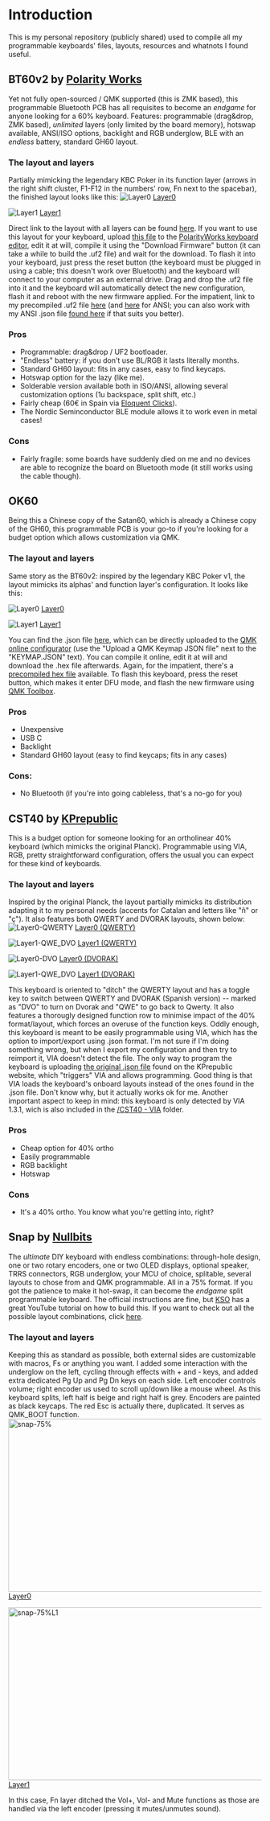 # Introduction
This is my personal repository (publicly shared) used to compile all my programmable keyboards' files, layouts, resources and whatnots I found useful.

## BT60v2 by [Polarity Works](https://www.polarityworks.com/btckp)
Yet not fully open-sourced / QMK supported (this is ZMK based), this programmable Bluetooth PCB has all requisites to become an _endgame_ for anyone looking for a 60% keyboard.
Features: programmable (drag&drop, ZMK based), _unlimited_ layers (only limited by the board memory), hotswap available, ANSI/ISO options, backlight and RGB underglow, BLE with an _endless_ battery, standard GH60 layout.

### The layout and layers
Partially mimicking the legendary KBC Poker in its function layer (arrows in the right shift cluster, F1-F12 in the numbers' row, Fn next to the spacebar), the finished layout looks like this:
![Layer0](https://github.com/arnaudalmau/keyboards/assets/141138848/9a160e87-cea0-458c-9dfd-5b4229db1a56)
[Layer0](http://www.keyboard-layout-editor.com/##@@_a:6%3B&=Esc&_a:4%3B&=!%0A1%0A%0A%7C&=%22%0A2%0A%0A%2F@&=%C2%B7%0A3%0A%0A%23&=$%0A4%0A%0A~&=%25%0A5&=%2F&%0A6%0A%0A%C2%AC&=%2F%2F%0A7&=(%0A8&=)%0A9&=%2F=%0A0&=%3F%0A'&=%C2%BF%0A%C2%A1&_a:7&w:2%3B&=Backspace%3B&@_a:6&w:1.5%3B&=Tab&_a:4%3B&=Q&=W&=E&=R&=T&=Y&=U&=I&=O&=P&=%5E%0A%60%0A%0A%5B&=*%0A+%0A%0A%5D&_x:0.25&a:7&w:1.25&h:2&w2:1.5&h2:1&x2:-0.25%3B&=Enter%3B&@_a:6&w:1.75%3B&=Caps%20Lock&_a:4%3B&=A&=S&=D&=F&=G&=H&=J&=K&=L&=%C3%91&=%C2%A8%0A%C2%B4%0A%0A%7B&=%C3%87%0A%0A%0A%7D%3B&@_a:6&w:1.25%3B&=Shift&_a:4%3B&=%3C%0A%3E&=Z&=X&=C&=V&=B&=N&=M&=%2F%3B%0A,&=%2F:%0A.&=%2F_%0A-&_a:7&w:2.75%3B&=%E2%86%91%3B&@_w:1.25%3B&=Ctrl&_w:1.25%3B&=Win&_w:1.25%3B&=Alt&_w:6.25%3B&=&_w:1.25%3B&=Fn&_w:1.25%3B&=%E2%86%90&_w:1.25%3B&=%E2%86%93&_w:1.25%3B&=%E2%86%92)

![Layer1](https://github.com/arnaudalmau/keyboards/assets/141138848/8ca937c8-5d24-462d-88b5-531a831725d0)
[Layer1](http://www.keyboard-layout-editor.com/##@@=%C2%AA%0A%C2%BA%0A%0A%5C&_a:7%3B&=F1&=F2&=F3&=F4&=F5&=F6&=F7&=F8&=F9&=F10&=F11&=F12&_w:2%3B&=Backspace%3B&@_w:1.5%3B&=RGB%20Toggle&=&=&=&=&=&=&=&=&=&=&=Home&=Media%20Prev.&_x:0.25&w:1.25&h:2&w2:1.5&h2:1&x2:-0.25%3B&=Media%20Play%20Pause%3B&@_w:1.75%3B&=Bootloader&=RGB%20HUE+&=RGB%20SAT+&=RGB%20BRI+&=&=BT%20Clear&=BT%20Clear&=&=&=&=&=End&=Media%20Next%3B&@_w:1.25%3B&=Shift&=BT%20Prof.%203&=RGB%20HUE-&=RGB%20SAT-&=RGB%20BRI-&_f:4%3B&=Media%20Mute&_f:3%3B&=Vol+&=Vol-&=&=Pg%20Up&=Pg%20Dn&=Del&_w:2.75%3B&=Next%20light%20mode%3B&@_w:1.25%3B&=Bluetooth%20Profile%201&_w:1.25%3B&=Bluetooth%20Profile%202&_w:1.25%3B&=Alt&_w:6.25%3B&=Blacklight%20on%2F%2Foff&_w:1.25%3B&=&_w:1.25%3B&=%E2%86%90&_w:1.25%3B&=Prev%20light%20mode&_w:1.25%3B&=%E2%86%92)

Direct link to the layout with all layers can be found [here](http://www.keyboard-layout-editor.com/##@@_a:0%3B&=Esc%0A%0A%0A%0A%C2%BA&=!%0A1%0A%0A%7C%0AF1&=%22%0A2%0A%0A%2F@%0AF2&=%C2%B7%0A3%0A%0A%23%0AF3&=$%0A4%0A%0A~%0AF4&=%25%0A5%0A%0A%0AF5&=%2F&%0A6%0A%0A%C2%AC%0AF6&=%2F%2F%0A7%0A%0A%0AF7&=(%0A8%0A%0A%0AF8&=)%0A9%0A%0A%0AF9&=%2F=%0A0%0A%0A%0AF10&=%3F%0A'%0A%0A%0AF11&=%C2%BF%0A%C2%A1%0A%0A%0AF12&_a:4&w:2%3B&=Backspace%3B&@_w:1.5%3B&=Tab&=Q&=W&=E&=R&=T&=Y&=U&=I&=O&=P&_a:0%3B&=%5E%0A%60%0A%0A%5B%0AInicio&=*%0A+%0A%0A%5D%0APrev&_x:0.25&a:4&w:1.25&h:2&w2:1.5&h2:1&x2:-0.25%3B&=Enter%0A%0A%0A%0APlay%2F%2FPause%3B&@_w:1.75%3B&=Caps%20Lock&=A&=S&=D&=F&=G&=H&=J&=K&=L&=%C3%91&_a:0%3B&=%C2%A8%0A%C2%B4%0A%0A%7B%0AFin&=%C3%87%0A%0A%0A%7D%0ANext%3B&@_a:4&w:1.25%3B&=Shift&=%3C%0A%3E&=Z&=X&=C&_a:0%3B&=V%0A%0A%0A%0AVol%20X%2F%2F%E2%9C%93&=B%0A%0A%0A%0AVol%20+&=N%0A%0A%0A%0AVol%20-&_a:4%3B&=M&_a:0%3B&=%2F%3B%0A,%0A%0A%0AReP%C3%A1g&=%2F:%0A.%0A%0A%0AAvP%C3%A1g&=%2F_%0A-%0A%0A%0ADel&_a:7&w:2.75%3B&=%E2%86%91%0A%0A%0A%0ANext%20light%20mode%3B&@_a:4&w:1.25%3B&=Ctrl&_w:1.25%3B&=Win&_w:1.25%3B&=Alt&_a:3&w:6.25%3B&=%0A%0A%0A%0A%0ALights%20on%2F%2Foff&_a:4&w:1.25%3B&=Fn&_a:7&w:1.25%3B&=%E2%86%90&_w:1.25%3B&=%E2%86%93%0A%0A%0A%0APrev%20light&_w:1.25%3B&=%E2%86%92).
If you want to use this layout for your keyboard, upload [this file](https://github.com/arnaudalmau/keyboards/blob/main/BT60v2%20-%20ZMK/ISO/bt60v2_iso_v1.8.json) to the [PolarityWorks keyboard editor](https://www.polarityworks.com/editor/index.html), edit it at will, compile it using the "Download Firmware" button (it can take a while to build the .uf2 file) and wait for the download.
To flash it into your keyboard, just press the reset button (the keyboard must be plugged in using a cable; this doesn't work over Bluetooth) and the keyboard will connect to your computer as an external drive. Drag and drop the .uf2 file into it and the keyboard will automatically detect the new configuration, flash it and reboot with the new firmware applied.
For the impatient, link to my precompiled .uf2 file [here](https://github.com/arnaudalmau/keyboards/blob/main/BT60v2%20-%20ZMK/ISO/keymap.uf2) (and [here](https://github.com/arnaudalmau/keyboards/blob/main/BT60v2%20-%20ZMK/ANSI/keymap.uf2) for ANSI; you can also work with my ANSI .json file [found here](https://github.com/arnaudalmau/keyboards/blob/main/BT60v2%20-%20ZMK/ANSI/bt60v2_ansi_v1.5.json) if that suits you better).

### Pros
- Programmable: drag&drop / UF2 bootloader.
- "Endless" battery: if you don't use BL/RGB it lasts literally months.
- Standard GH60 layout: fits in any cases, easy to find keycaps.
- Hotswap option for the lazy (like me).
- Solderable version available both in ISO/ANSI, allowing several customization options (1u backspace, split shift, etc.)
- Fairly cheap (60€ in Spain via [Eloquent Clicks](https://eloquentclicks.com/products/polarity-works-bt60-v2-wireless-pcb)).
- The Nordic Seminconductor BLE module allows it to work even in metal cases!

### Cons
- Fairly fragile: some boards have suddenly died on me and no devices are able to recognize the board on Bluetooth mode (it still works using the cable though).

## OK60
Being this a Chinese copy of the Satan60, which is already a Chinese copy of the GH60, this programmable PCB is your go-to if you're looking for a budget option which allows customization via QMK.

### The layout and layers
Same story as the BT60v2: inspired by the legendary KBC Poker v1, the layout mimicks its alphas' and function layer's configuration. It looks like this:

![Layer0](https://github.com/arnaudalmau/keyboards/assets/141138848/9a160e87-cea0-458c-9dfd-5b4229db1a56)
[Layer0](http://www.keyboard-layout-editor.com/##@@_a:6%3B&=Esc&_a:4%3B&=!%0A1%0A%0A%7C&=%22%0A2%0A%0A%2F@&=%C2%B7%0A3%0A%0A%23&=$%0A4%0A%0A~&=%25%0A5&=%2F&%0A6%0A%0A%C2%AC&=%2F%2F%0A7&=(%0A8&=)%0A9&=%2F=%0A0&=%3F%0A'&=%C2%BF%0A%C2%A1&_a:7&w:2%3B&=Backspace%3B&@_a:6&w:1.5%3B&=Tab&_a:4%3B&=Q&=W&=E&=R&=T&=Y&=U&=I&=O&=P&=%5E%0A%60%0A%0A%5B&=*%0A+%0A%0A%5D&_x:0.25&a:7&w:1.25&h:2&w2:1.5&h2:1&x2:-0.25%3B&=Enter%3B&@_a:6&w:1.75%3B&=Caps%20Lock&_a:4%3B&=A&=S&=D&=F&=G&=H&=J&=K&=L&=%C3%91&=%C2%A8%0A%C2%B4%0A%0A%7B&=%C3%87%0A%0A%0A%7D%3B&@_a:6&w:1.25%3B&=Shift&_a:4%3B&=%3C%0A%3E&=Z&=X&=C&=V&=B&=N&=M&=%2F%3B%0A,&=%2F:%0A.&=%2F_%0A-&_a:7&w:2.75%3B&=%E2%86%91%3B&@_w:1.25%3B&=Ctrl&_w:1.25%3B&=Win&_w:1.25%3B&=Alt&_w:6.25%3B&=&_w:1.25%3B&=Fn&_w:1.25%3B&=%E2%86%90&_w:1.25%3B&=%E2%86%93&_w:1.25%3B&=%E2%86%92)

![Layer1](https://github.com/arnaudalmau/keyboards/assets/141138848/7af2483e-699b-440d-aa58-7b75eee3f639)
[Layer1](http://www.keyboard-layout-editor.com/##@@=%C2%AA%0A%C2%BA%0A%0A%5C&_a:7%3B&=F1&=F2&=F3&=F4&=F5&=F6&=F7&=F8&=F9&=F10&=F11&=F12&_w:2%3B&=Backspace%3B&@_w:1.5%3B&=&=&=&=&=&=&=&=&=&=&=&=Home&=Media%20Prev.&_x:0.25&w:1.25&h:2&w2:1.5&h2:1&x2:-0.25%3B&=Media%20Play%20Pause%3B&@_w:1.75%3B&=Caps%20Lock&=&=&=&=&=&=&=&=&=&=&=End&=Media%20Next%3B&@_w:1.25%3B&=Shift&=&=&=&=&_f:4%3B&=Media%20Mute&_f:3%3B&=Vol+&=Vol-&=&=Pg%20Up&=Pg%20Dn&=Del&_w:2.75%3B&=Next%20light%20mode%3B&@_w:1.25%3B&=Ctrl&_w:1.25%3B&=Win&_w:1.25%3B&=Alt&_w:6.25%3B&=Blacklight%20on%2F%2Foff&_w:1.25%3B&=&_w:1.25%3B&=%E2%86%90&_w:1.25%3B&=Prev%20light%20mode&_w:1.25%3B&=%E2%86%92)

You can find the .json file [here](https://github.com/arnaudalmau/keyboards/blob/main/OK60%20-%20QMK/gh60_qmk_v4.json), which can be directly uploaded to the [QMK online configurator](https://config.qmk.fm/#/) (use the "Upload a QMK Keymap JSON file" next to the "KEYMAP.JSON" text). You can compile it online, edit it at will and download the .hex file afterwards. Again, for the impatient, there's a [precompiled hex file](https://github.com/arnaudalmau/keyboards/blob/main/OK60%20-%20QMK/gh60_satan_gh60_qmk_v4.hex) available. To flash this keyboard, press the reset button, which makes it enter DFU mode, and flash the new firmware using [QMK Toolbox](https://github.com/qmk/qmk_toolbox/releases).

### Pros
- Unexpensive
- USB C
- Backlight
- Standard GH60 layout (easy to find keycaps; fits in any cases)

### Cons:
- No Bluetooth (if you're into going cableless, that's a no-go for you)

## CST40 by [KPrepublic](https://kprepublic.com/products/cstc40-40-rgb-40-hot-swappable-mechanical-keyboard-pcb-programmed-qmk-via-vial-firmware-rgb-switch-underglow-type-c-planck)
This is a budget option for someone looking for an ortholinear 40% keyboard (which mimicks the original Planck). Programmable using VIA, RGB, pretty straightforward configuration, offers the usual you can expect for these kind of keyboards.

### The layout and layers
Inspired by the original Planck, the layout partially mimicks its distribution adapting it to my personal needs (accents for Catalan and letters like "ñ" or "ç"). It also features both QWERTY and DVORAK layouts, shown below:
![Layer0-QWERTY](https://github.com/arnaudalmau/keyboards/assets/141138848/ab84d864-f158-4372-a917-18975d62796a)
[Layer0 (QWERTY)](http://www.keyboard-layout-editor.com/##@@_a:7%3B&=Esc&=Q&=W&=E&=R&=T&=Y&=U&=I&=O&=P&=Back%20Space%3B&@=Tab&=A&=S&=D&=F&=G&=H&=J&=K&=L&=%C3%91&=Enter%3B&@=Shift&=Z&=X&=C&=V&=B&=N&=M&_a:4%3B&=%2F%3B%0A,&=%2F:%0A.&=%2F_%0A-&_a:7%3B&=%C3%87%3B&@=Ctrl&=Win&=Alt&=DVO&_a:4%3B&=%5E%0A%60%0A%0A%5B&_a:7&w:2%3B&=&_a:4%3B&=%C2%A8%0A%C2%B4%0A%0A%7B&_a:7%3B&=Fn&=&=&=)

![Layer1-QWE_DVO](https://github.com/arnaudalmau/keyboards/assets/141138848/b947a877-ca56-413e-9e0a-b1aa3ca63a6d)
[Layer1 (QWERTY)](http://www.keyboard-layout-editor.com/##@@=%C2%AA%0A%C2%BA%0A%0A%5C&_a:7%3B&=F1&=F2&=F3&=F10&=F11&=F12&=&=1&=2&=3&=Del%3B&@=&=F4&=F5&=F6&=&=&=&=&=4&=5&=6&=%3B&@=&=F7&=F8&=F9&=Next%20RGB&=RGB%20Hue+&=RGB%20Hue-&=Prev.%20RGB&=7&=8&=9&=0%3B&@=%2F&larr%2F%3B&=%2F&uarr%2F%3B&=%2F&darr%2F%3B&=%2F&rarr%2F%3B&=&_w:2%3B&=RGB%20Toggle&=&=&=Media%20Prev.&=Media%20Play%20Pause&=Media%20Next)

![Layer0-DVO](https://github.com/arnaudalmau/keyboards/assets/141138848/eab9f90b-1fe2-408f-b3b2-cd46421520a2)
[Layer0 (DVORAK)](http://www.keyboard-layout-editor.com/##@@_a:7%3B&=Esc&_a:4%3B&=%2F:%0A.&=%2F%3B%0A,&_a:7%3B&=%C3%91&=P&=Y&=F&=G&=C&=H&=L&=Back%20Space%3B&@=Tab&=A&=O&=E&=U&=I&=D&=R&=T&=N&=S&=Enter%3B&@=Shift&_a:4%3B&=%2F_%0A-&_a:7%3B&=Q&=J&=K&=X&=B&=M&=W&=V&=Z&=%C3%87%3B&@=Ctrl&=Win&=Alt&=QWE&_a:4%3B&=%5E%0A%60%0A%0A%5B&_a:7&w:2%3B&=&_a:4%3B&=%C2%A8%0A%C2%B4%0A%0A%7B&_a:7%3B&=Fn&=&=&=)

![Layer1-QWE_DVO](https://github.com/arnaudalmau/keyboards/assets/141138848/b947a877-ca56-413e-9e0a-b1aa3ca63a6d)
[Layer1 (DVORAK)](http://www.keyboard-layout-editor.com/##@@=%C2%AA%0A%C2%BA%0A%0A%5C&_a:7%3B&=F1&=F2&=F3&=F10&=F11&=F12&=&=1&=2&=3&=Del%3B&@=&=F4&=F5&=F6&=&=&=&=&=4&=5&=6&=%3B&@=&=F7&=F8&=F9&=Next%20RGB&=RGB%20Hue+&=RGB%20Hue-&=Prev.%20RGB&=7&=8&=9&=0%3B&@=%2F&larr%2F%3B&=%2F&uarr%2F%3B&=%2F&darr%2F%3B&=%2F&rarr%2F%3B&=&_w:2%3B&=RGB%20Toggle&=&=&=Media%20Prev.&=Media%20Play%20Pause&=Media%20Next)

This keyboard is oriented to "ditch" the QWERTY layout and has a toggle key to switch between QWERTY and DVORAK (Spanish version) -- marked as "DVO" to turn on Dvorak and "QWE" to go back to Qwerty. It also features a thorougly designed function row to minimise impact of the 40% format/layout, which forces an overuse of the function keys.
Oddly enough, this keyboard is meant to be easily programmable using VIA, which has the option to import/export using .json format. I'm not sure if I'm doing something wrong, but when I export my configuration and then try to reimport it, VIA doesn't detect the file. The only way to program the keyboard is uploading [the original .json file](https://github.com/arnaudalmau/keyboards/blob/main/CST40%20-%20VIA/CSTC40-via.json) found on the KPrepublic website, which "triggers" VIA and allows programming. Good thing is that VIA loads the keyboard's onboard layouts instead of the ones found in the .json file. Don't know why, but it actually works ok for me. Another important aspect to keep in mind: this keyboard is only detected by VIA 1.3.1, wich is also included in the [/CST40 - VIA](https://github.com/arnaudalmau/keyboards/tree/main/CST40%20-%20VIA) folder.

### Pros
- Cheap option for 40% ortho
- Easily programmable
- RGB backlight
- Hotswap 

### Cons
- It's a 40% ortho. You know what you're getting into, right?

## Snap by [Nullbits](https://nullbits.co/snap/)
The _ultimate_ DIY keyboard with endless combinations: through-hole design, one or two rotary encoders, one or two OLED displays, optional speaker, TRRS connectors, RGB underglow, your MCU of choice, splitable, several layouts to chose from and QMK programmable. All in a 75% format. If you got the patience to make it hot-swap, it can become the _endgame_ split programmable keyboard. The official instructions are fine, but [KSO](https://www.youtube.com/watch?v=zd0gaJw4Wnw) has a great YouTube tutorial on how to build this. If you want to check out all the possible layout combinations, click [here](https://www.keyboard-layout-editor.com/#/gists/bd48e2fe5b0f571c0034f27cb328d2d7).

### The layout and layers
Keeping this as standard as possible, both external sides are customizable with macros, Fs or anything you want. I added some interaction with the underglow on the left, cycling through effects with + and - keys, and added extra dedicated Pg Up and Pg Dn keys on each side. Left encoder controls volume; right encoder us used to scroll up/down like a mouse wheel. As this keyboard splits, left half is beige and right half is grey. Encoders are painted as black keycaps. The red Esc is actually there, duplicated. It serves as QMK_BOOT function.
<img width="938" height="344" alt="snap-75%" src="https://github.com/user-attachments/assets/34f00d9c-9b50-49f1-88e2-0a482253ebd5" /> [Layer0](https://www.keyboard-layout-editor.com/##@_name=SNAP%2075%25&author=Jay%20Greco%20%2F%2F%20nullbits%20%2F%2F%20adapted%20by%20Arnau%20Dalmau&notes=Pro%20Micro%2F%2FBit-C%2F%2Fnice!nano%20MCU-compatible%0ADual%20rotary%20encoders%0ADual%20OLED%20displays%0ASplit%20space%20+%20split%20backspace%20options%0AISO%20enter%20+%20left%20shift%20options%0ASpeaker%20support%0ARGB%20underglow%0ATRRS%20connection%20+%20serial%20expansion%20port%0A%2F_Almost%2F_%20compatible%20with%20104-keysets%20(1.25%20right%20mods%20+%202.75%20right%20shift)%20--%3E%20only%202.25U%2F%2F2%2F%2F75U%20spacebars%20required.%3B&@_g:true&a:7%3B&=&_c=%23b56775&g:false&a:6%3B&=Esc&_c=%23e5e4df&a:7%3B&=F1&=F2&=F3&=F4&=F5&=F6&_c=%23a8a8a1%3B&=F7&=F8&=F9&=F10&=F11&=F12&_fa@:7%3B%3B&=%E2%97%87&_f:3%3B&=X&_c=%23cccccc&g:true%3B&=%3B&@_c=%232e2e2e&t=%23ffffff&g:false&f:3%3B&=Enc&_c=%23e5e4df&t=%23000000&a:6&f:3%3B&=Esc&_a:4&f:3%3B&=!%0A1%0A%0A%7C&_f:3%3B&=%22%0A2%0A%0A%2F@&_f:3%3B&=%C2%B7%0A3%0A%0A%23&_f:3%3B&=$%0A4%0A%0A~&_f:3%3B&=%25%0A5&_f:3%3B&=%2F&%0A6%0A%0A%C2%AC&_c=%23a8a8a1&f:3%3B&=%2F%2F%0A7&_f:3%3B&=(%0A8&_f:3%3B&=)%0A9&_f:3%3B&=%2F=%0A0&_f:3%3B&=%3F%0A'&_f:3%3B&=%C2%BF%0A%C2%A1&_a:7&f:3&w:2%3B&=Backspace&_c=%232e2e2e&t=%23ffffff&f:3%3B&=Enc%3B&@_c=%23e5e4df&t=%23000000%3B&=+&_a:6&f:3&w:1.5%3B&=Tab&_a:4&f:3%3B&=Q&_f:3%3B&=W&_f:3%3B&=E&_f:3%3B&=R&_f:3%3B&=T&_c=%23a8a8a1&f:3%3B&=Y&_f:3%3B&=U&_f:3%3B&=I&_f:3%3B&=O&_f:3%3B&=P&_f:3%3B&=%5E%0A%60%0A%0A%5B&_f:3%3B&=*%0A+%0A%0A%5D&_x:0.25&a:7&f:3&w:1.25&h:2&w2:1.5&h2:1&x2:-0.25%3B&=Enter&_f:3%3B&=Del%3B&@_c=%23e5e4df%3B&=-&_a:6&f:3&w:1.75%3B&=Caps%20Lock&_a:4&f:3%3B&=A&_f:3%3B&=S&_f:3%3B&=D&_f:3&n:true%3B&=F&_f:3%3B&=G&_c=%23a8a8a1&f:3%3B&=H&_f:3&n:true%3B&=J&_f:3%3B&=K&_f:3%3B&=L&_f:3%3B&=%C3%91&_f:3%3B&=%C2%A8%0A%C2%B4%0A%0A%7B&_f:3%3B&=%C3%87%0A%0A%0A%7D&_x:1.25&a:7&f:3%3B&=Pg%20Up%3B&@_c=%23e5e4df&f:3%3B&=Pg%20Up&_a:6&f:3&w:1.25%3B&=Shift&_a:4&f:3%3B&=%3C%0A%3E&_f:3%3B&=Z&_f:3%3B&=X&_f:3%3B&=C&_f:3%3B&=V&_f:3%3B&=B&_c=%23a8a8a1&f:3%3B&=N&_f:3%3B&=M&_f:3%3B&=%2F%3B%0A,&_f:3%3B&=%2F:%0A.&_f:3%3B&=%2F_%0A-&_a:6&f:3&w:1.75%3B&=Shift&_a:7&f:3%3B&=%E2%86%91&_f:3%3B&=Pg%20Dn%3B&@_c=%23e5e4df&f:3%3B&=Pg%20Dn&_f:3&w:1.25%3B&=Ctrl&_f:3&w:1.25%3B&=Win&_f:3&w:1.25%3B&=Alt&_f:3&w:2.25%3B&=Space&_f:3&w:1.25%3B&=Fn&_c=%23a8a8a1&f:3&w:2.75%3B&=Space&_f:3%3B&=Fn&_f:3%3B&=Alt%20Gr&_f:3%3B&=Ctrl&_f:3%3B&=%E2%86%90&_f:3%3B&=%E2%86%93&_f:3%3B&=%E2%86%92)

<img width="938" height="344" alt="snap-75%L1" src="https://github.com/user-attachments/assets/8896bf5e-909d-4a93-8ec1-f70ee12763a1" /> [Layer1](https://www.keyboard-layout-editor.com/##@_name=SNAP%2075%25&author=Jay%20Greco%20%2F%2F%20nullbits%20%2F%2F%20adapted%20by%20Arnau%20Dalmau&notes=Pro%20Micro%2F%2FBit-C%2F%2Fnice!nano%20MCU-compatible%0ADual%20rotary%20encoders%0ADual%20OLED%20displays%0ASplit%20space%20+%20split%20backspace%20options%0AISO%20enter%20+%20left%20shift%20options%0ASpeaker%20support%0ARGB%20underglow%0ATRRS%20connection%20+%20serial%20expansion%20port%0A%2F_Almost%2F_%20compatible%20with%20104-keysets%20(1.25%20right%20mods%20+%202.75%20right%20shift)%20--%3E%20only%202.25U%2F%2F2%2F%2F75U%20spacebars%20required.%3B&@_g:true&a:7%3B&=&_c=%23b56775&g:false&a:6%3B&=BOOT&_c=%23e5e4df&a:7%3B&=&=&=&=&=&=&_c=%23a8a8a1%3B&=&=&=&=&=&=&=&=BOOT&_c=%23cccccc&g:true%3B&=%3B&@_c=%232e2e2e&t=%23ffffff&g:false%3B&=Enc&_c=%23e5e4df&t=%23000000&a:4%3B&=%C2%AA%0A%C2%BA%0A%0A%5C&_a:7%3B&=F1&=F2&=F3&=F4&=F5&=F6&_c=%23a8a8a1%3B&=F7&=F8&=F9&=F10&=F11&=F12&_w:2%3B&=&_c=%232e2e2e&t=%23ffffff%3B&=Enc%3B&@_c=%23e5e4df&t=%23000000%3B&=RGB%20HUE+&_w:1.5%3B&=&=&=&=&=&=&_c=%23a8a8a1%3B&=&=&=&=&=&=Home&=Media%20Prev.&_x:0.25&w:1.25&h:2&w2:1.5&h2:1&x2:-0.25%3B&=Media%20Play%20Pause&=%3B&@_c=%23e5e4df%3B&=RGB%20HUE-&_w:1.75%3B&=&=&=&=&_n:true%3B&=&=&_c=%23a8a8a1%3B&=&_n:true%3B&=&=&=&=&=End&=Media%20Next&_x:1.25%3B&=Home%3B&@_c=%23e5e4df%3B&=Home&_w:1.25%3B&=&=&=&=&=&=&=&_c=%23a8a8a1%3B&=&=&=Pg%20Up&=Pg%20Dn&=Del&_w:1.75%3B&=&=&=End%3B&@_c=%23e5e4df%3B&=End&_w:1.25%3B&=&_w:1.25%3B&=&_w:1.25%3B&=&_w:2.25%3B&=&_w:1.25%3B&=&_c=%23a8a8a1&w:2.75%3B&=&=&=&=&=&=&=)

In this case, Fn layer ditched the Vol+, Vol- and Mute functions as those are handled via the left encoder (pressing it mutes/unmutes sound). 
